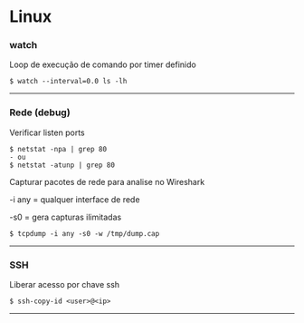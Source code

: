 # Linux

### watch
Loop de execução de comando por timer definido
```shell
$ watch --interval=0.0 ls -lh
```
---

### Rede (debug)
Verificar listen ports
```shell
$ netstat -npa | grep 80
- ou
$ netstat -atunp | grep 80
```

Capturar pacotes de rede para analise no Wireshark

-i any =  qualquer interface de rede

-s0 =  gera capturas ilimitadas
```shell
$ tcpdump -i any -s0 -w /tmp/dump.cap
```
---

### SSH
Liberar acesso por chave ssh
```shell
$ ssh-copy-id <user>@<ip>
```
---
